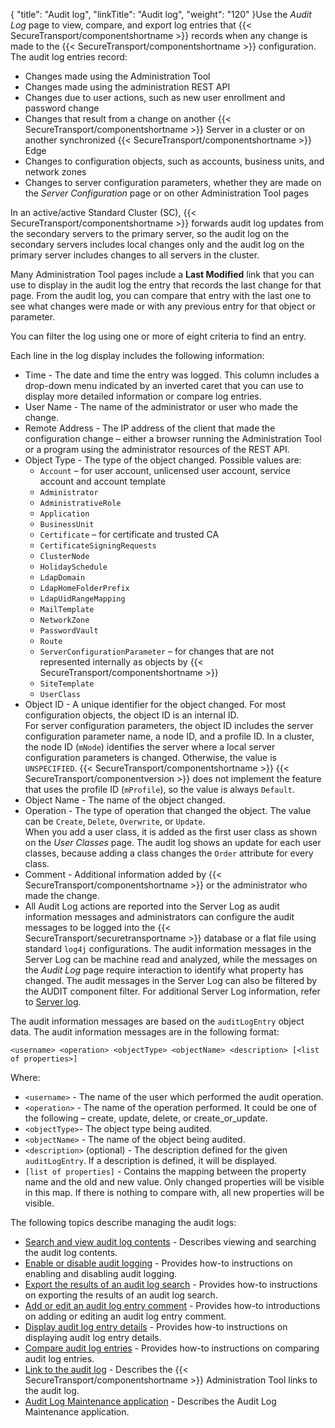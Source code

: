 {
    "title": "Audit log",
    "linkTitle": "Audit log",
    "weight": "120"
}Use the *Audit Log* page to view, compare, and export log entries that {{< SecureTransport/componentshortname  >}} records when any change is made to the {{< SecureTransport/componentshortname  >}} configuration. The audit log entries record:

-   Changes made using the Administration Tool
-   Changes made using the administration REST API
-   Changes due to user actions, such as new user enrollment and password change
-   Changes that result from a change on another {{< SecureTransport/componentshortname >}} Server in a cluster or on another synchronized {{< SecureTransport/componentshortname >}} Edge
-   Changes to configuration objects, such as accounts, business units, and network zones
-   Changes to server configuration parameters, whether they are made on the *Server Configuration* page or on other Administration Tool pages

In an active/active Standard Cluster (SC), {{< SecureTransport/componentshortname  >}} forwards audit log updates from the secondary servers to the primary server, so the audit log on the secondary servers includes local changes only and the audit log on the primary server includes changes to all servers in the cluster.

Many Administration Tool pages include a **Last Modified** link that you can use to display in the audit log the entry that records the last change for that page. From the audit log, you can compare that entry with the last one to see what changes were made or with any previous entry for that object or parameter.

You can filter the log using one or more of eight criteria to find an entry.

Each line in the log display includes the following information:

-   Time - The date and time the entry was logged. This column includes a drop-down menu indicated by an inverted caret that you can use to display more detailed information or compare log entries.
-   User Name - The name of the administrator or user who made the change.
-   Remote Address - The IP address of the client that made the configuration change – either a browser running the Administration Tool or a program using the administrator resources of the REST API.
-   Object Type - The type of the object changed. Possible values are:
    -   `Account` – for user account, unlicensed user account, service account and account template
    -   `Administrator`
    -   `AdministrativeRole`
    -   `Application`
    -   `BusinessUnit`
    -   `Certificate` – for certificate and trusted CA
    -   `CertificateSigningRequests`
    -   `ClusterNode`
    -   `HolidaySchedule`
    -   `LdapDomain`
    -   `LdapHomeFolderPrefix`
    -   `LdapUidRangeMapping`
    -   `MailTemplate`
    -   `NetworkZone`
    -   `PasswordVault`
    -   `Route`
    -   `ServerConfigurationParameter` – for changes that are not represented internally as objects by {{< SecureTransport/componentshortname >}}
    -   `SiteTemplate`
    -   `UserClass`
-   Object ID - A unique identifier for the object changed. For most configuration objects, the object ID is an internal ID.  
    For server configuration parameters, the object ID includes the server configuration parameter name, a node ID, and a profile ID. In a cluster, the node ID (`mNode`) identifies the server where a local server configuration parameters is changed. Otherwise, the value is `UNSPECIFIED`. {{< SecureTransport/componentshortname >}} {{< SecureTransport/componentversion >}} does not implement the feature that uses the profile ID (`mProfile`), so the value is always `Default`.
-   Object Name - The name of the object changed.
-   Operation - The type of operation that changed the object. The value can be `Create`, `Delete`, `Overwrite`, or `Update`.  
    When you add a user class, it is added as the first user class as shown on the *User Classes* page. The audit log shows an update for each user classes, because adding a class changes the `Order` attribute for every class.
-   Comment - Additional information added by {{< SecureTransport/componentshortname >}} or the administrator who made the change.
-   All Audit Log actions are reported into the Server Log as audit information messages and administrators can configure the audit messages to be logged into the {{< SecureTransport/securetransportname >}} database or a flat file using standard `log4j` configurations. The audit information messages in the Server Log can be machine read and analyzed, while the messages on the *Audit Log* page require interaction to identify what property has changed. The audit messages in the Server Log can also be filtered by the AUDIT component filter. For additional Server Log information, refer to [Server log](../t_st_serverlog).

The audit information messages are based on the `auditLogEntry` object data. The audit information messages are in the following format:

`<username> <operation> <objectType> <objectName> <description> [<list of properties>]`

Where:

-   `<username>` - The name of the user which performed the audit operation.
-   `<operation>` - The name of the operation performed. It could be one of the following – create, update, delete, or create\_or\_update.
-   `<objectType>`- The object type being audited.
-   `<objectName>` - The name of the object being audited.
-   `<description>` (optional) - The description defined for the given `auditLogEntry`. If a description is defined, it will be displayed.
-   `[list of properties]` - Contains the mapping between the property name and the old and new value. Only changed properties will be visible in this map. If there is nothing to compare with, all new properties will be visible.

The following topics describe managing the audit logs:

-   [Search and view audit log contents](t_st_search_view_audit_log_contents) - Describes viewing and searching the audit log contents.
-   [Enable or disable audit logging](t_st_enable_disable_audit_logging) - Provides how-to instructions on enabling and disabling audit logging.
-   [Export the results of an audit log search](t_st_export_results_audit_log_search) - Provides how-to instructions on exporting the results of an audit log search.
-   [Add or edit an audit log entry comment](t_st_add_edit_audit_log_entry_comment) - Provides how-to introductions on adding or editing an audit log entry comment.
-   [Display audit log entry details](t_st_display_audit_log_entry_details) - Provides how-to instructions on displaying audit log entry details.
-   [Compare audit log entries](t_st_compare_audit_log_entries) - Provides how-to instructions on comparing audit log entries.
-   [Link to the audit log](t_st_link_to_audit_log) - Describes the {{< SecureTransport/componentshortname >}} Administration Tool links to the audit log.
-   [Audit Log Maintenance application](c_st_audit_log_maintenance_application) - Describes the Audit Log Maintenance application.
